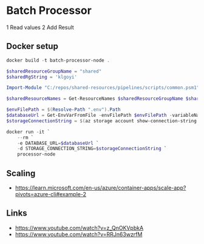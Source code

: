 # Batch Processor

1 Read values
2 Add Result

## Docker setup

```powershell
docker build -t batch-processor-node .
```

```powershell
$sharedResourceGroupName = "shared"
$sharedRgString = 'klgoyi'

Import-Module "C:/repos/shared-resources/pipelines/scripts/common.psm1" -Force

$sharedResourceNames = Get-ResourceNames $sharedResourceGroupName $sharedRgString

$envFilePath = $(Resolve-Path ".env").Path
$databaseUrl = Get-EnvVarFromFile -envFilePath $envFilePath -variableName 'DATABASE_URL'
$storageConnectionString = $(az storage account show-connection-string -g $sharedResourceGroupName -n $sharedResourceNames.storageAccount --query "connectionString" -o tsv)

docker run -it `
    --rm `
    -e DATABASE_URL=$databaseUrl `
    -d STORAGE_CONNECTION_STRING=$storageConnectionString `
    processor-node
```

## Scaling

- <https://learn.microsoft.com/en-us/azure/container-apps/scale-app?pivots=azure-cli#example-2>

## Links

- <https://www.youtube.com/watch?v=z_QnOKVpbkA>
- <https://www.youtube.com/watch?v=RRJn63wzrfM>
